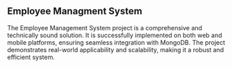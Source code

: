 <h2>Employee Managment System</h2>
The Employee Management System project is a comprehensive and technically sound solution. It is successfully implemented on both web and mobile platforms, ensuring seamless integration with MongoDB. The project demonstrates real-world applicability and scalability, making it a robust and efficient system.
